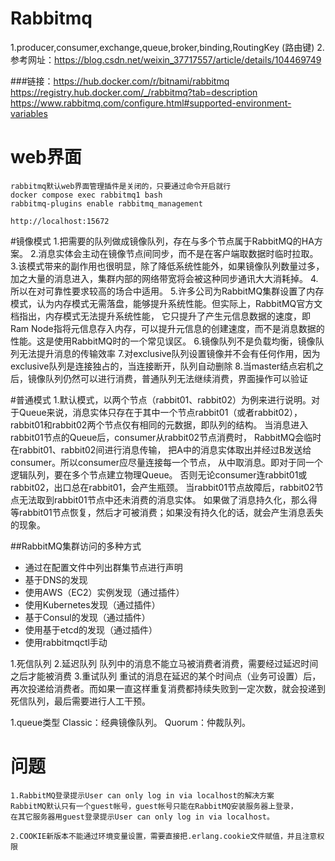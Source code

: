 # Rabbitmq

1.producer,consumer,exchange,queue,broker,binding,RoutingKey (路由键) 
2.参考网址：https://blog.csdn.net/weixin_37717557/article/details/104469749

###链接：https://hub.docker.com/r/bitnami/rabbitmq
https://registry.hub.docker.com/_/rabbitmq?tab=description
https://www.rabbitmq.com/configure.html#supported-environment-variables


# web界面
```text
rabbitmq默认web界面管理插件是关闭的，只要通过命令开启就行
docker compose exec rabbitmq1 bash
rabbitmq-plugins enable rabbitmq_management

http://localhost:15672
```


#镜像模式
1.把需要的队列做成镜像队列，存在与多个节点属于RabbitMQ的HA方案。
2.消息实体会主动在镜像节点间同步，而不是在客户端取数据时临时拉取。
3.该模式带来的副作用也很明显，除了降低系统性能外，如果镜像队列数量过多，加之大量的消息进入，集群内部的网络带宽将会被这种同步通讯大大消耗掉。
4.所以在对可靠性要求较高的场合中适用。
5.许多公司为RabbitMQ集群设置了内存模式，认为内存模式无需落盘，能够提升系统性能。但实际上，RabbitMQ官方文档指出，内存模式无法提升系统性能，
它只提升了产生元信息数据的速度，即Ram Node指将元信息存入内存，可以提升元信息的创建速度，而不是消息数据的性能。这是使用RabbitMQ时的一个常见误区。
6.镜像队列不是负载均衡，镜像队列无法提升消息的传输效率
7.对exclusive队列设置镜像并不会有任何作用，因为exclusive队列是连接独占的，当连接断开，队列自动删除
8.当master结点宕机之后，镜像队列仍然可以进行消费，普通队列无法继续消费，界面操作可以验证


#普通模式
1.默认模式，以两个节点（rabbit01、rabbit02）为例来进行说明。对于Queue来说，消息实体只存在于其中一个节点rabbit01（或者rabbit02），
rabbit01和rabbit02两个节点仅有相同的元数据，即队列的结构。
当消息进入rabbit01节点的Queue后，consumer从rabbit02节点消费时，
RabbitMQ会临时在rabbit01、rabbit02间进行消息传输，
把A中的消息实体取出并经过B发送给consumer。所以consumer应尽量连接每一个节点，
从中取消息。即对于同一个逻辑队列，要在多个节点建立物理Queue。
否则无论consumer连rabbit01或rabbit02，出口总在rabbit01，会产生瓶颈。
当rabbit01节点故障后，rabbit02节点无法取到rabbit01节点中还未消费的消息实体。
如果做了消息持久化，那么得等rabbit01节点恢复，然后才可被消费；如果没有持久化的话，就会产生消息丢失的现象。


##RabbitMQ集群访问的多种方式
- 通过在配置文件中列出群集节点进行声明
- 基于DNS的发现
- 使用AWS（EC2）实例发现（通过插件）
- 使用Kubernetes发现（通过插件）
- 基于Consul的发现（通过插件）
- 使用基于etcd的发现（通过插件）
- 使用rabbitmqctl手动

1.死信队列
2.延迟队列
队列中的消息不能立马被消费者消费，需要经过延迟时间之后才能被消费
3.重试队列
重试的消息在延迟的某个时间点（业务可设置）后，再次投递给消费者。而如果一直这样重复消费都持续失败到一定次数，就会投递到死信队列，最后需要进行人工干预。


1.queue类型
Classic：经典镜像队列。
Quorum：仲裁队列。

# 问题
```text
1.RabbitMQ登录提示User can only log in via localhost的解决方案
RabbitMQ默认只有一个guest帐号，guest帐号只能在RabbitMQ安装服务器上登录，
在其它服务器用guest登录提示User can only log in via localhost。

2.COOKIE新版本不能通过环境变量设置，需要直接把.erlang.cookie文件赋值，并且注意权限
```

























